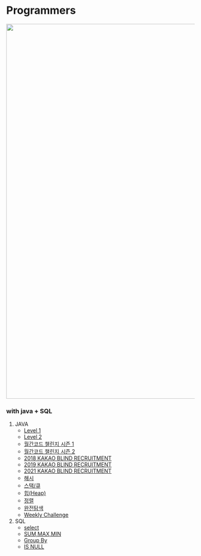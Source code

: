# Programmers
<img src ="https://media.vlpt.us/post-images/wan088/fd59d910-bdf2-11e9-819b-6f75e16b2f5e/.jpg" width="1000">

### with java + SQL

1. JAVA
     + [Level 1](https://github.com/YH-LEE21/Programmers/tree/main/src/main/Java/level1)
     + [Level 2](https://github.com/YH-LEE21/Programmers/tree/main/src/main/Java/Level%202)   
     + [월간코드 챌린지 시즌 1](https://github.com/YH-LEE21/Programmers/tree/main/src/main/Java/%EC%9B%94%EA%B0%84%20%EC%BD%94%EB%93%9C%20%EC%B1%8C%EB%A6%B0%EC%A7%80%20%EC%8B%9C%EC%A6%8C1)
     + [월간코드 챌린지 시즌 2](https://github.com/YH-LEE21/Programmers/tree/main/src/main/Java/%EC%9B%94%EA%B0%84%20%EC%BD%94%EB%93%9C%20%EC%B1%8C%EB%A6%B0%EC%A7%80%20%EC%8B%9C%EC%A6%8C2)
     + [2018 KAKAO BLIND RECRUITMENT](https://github.com/YH-LEE21/Programmers/tree/main/src/main/Java/2018%20KAKAO%20BLIND%20RECRUITMENT)
     + [2019 KAKAO BLIND RECRUITMENT](https://github.com/YH-LEE21/Programmers/tree/main/src/main/Java/2019%20KAKAO%20BLIND%20RECRUITMENT)
     + [2021 KAKAO BLIND RECRUITMENT](https://github.com/YH-LEE21/Programmers/tree/main/src/main/Java/2021%20KAKAO%20BLIND%20RECRUITMENT)
     + [해시](https://github.com/YH-LEE21/Programmers/tree/main/src/main/Java/%ED%95%B4%EC%8B%9C)
     + [스택/큐](https://github.com/YH-LEE21/Programmers/tree/main/src/main/Java/%EC%8A%A4%ED%83%9D%2C%ED%81%90)
     + [힙(Heap)](https://github.com/YH-LEE21/Programmers/tree/main/src/main/Java/%ED%9E%99(Heap))
     + [정렬](https://github.com/YH-LEE21/Programmers/tree/main/src/main/Java/%EC%A0%95%EB%A0%AC)
     + [완전탐색](https://github.com/YH-LEE21/Programmers/tree/main/src/main/Java/%EC%99%84%EC%A0%84%ED%83%90%EC%83%89)
     + [Weekly Challenge](https://github.com/YH-LEE21/Programmers/tree/main/src/main/Java/Weekly%20Challenge)
2. SQL
     + [select](https://github.com/YH-LEE21/Programmers/tree/main/src/main/SQL/select)
     + [SUM,MAX,MIN](https://github.com/YH-LEE21/Programmers/tree/main/src/main/SQL/SUM%2CMAX%2CMIN)
     + [Group By](https://github.com/YH-LEE21/Programmers/tree/main/src/main/SQL/Group%20By)
     + [IS NULL](https://github.com/YH-LEE21/Programmers/tree/main/src/main/SQL/IS%20NULL)
